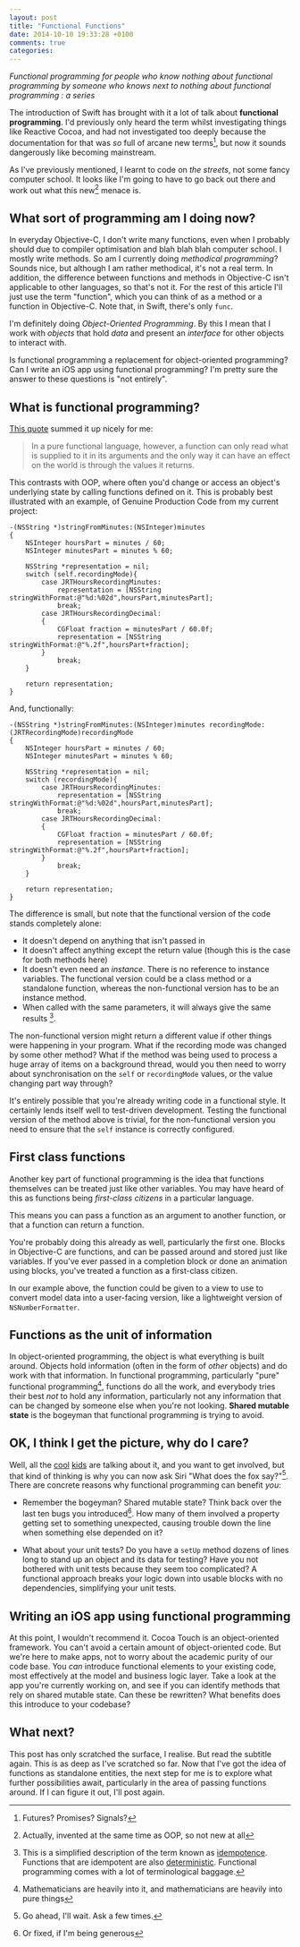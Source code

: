 ```yaml
---
layout: post
title: "Functional Functions"
date: 2014-10-10 19:33:28 +0100
comments: true
categories: 
---
```


*Functional programming for people who know nothing about functional programming by someone who knows next to nothing about functional programming : a series*

The introduction of Swift has brought with it a lot of talk about **functional programming**. I'd previously only heard the term whilst investigating things like Reactive Cocoa, and had not investigated too deeply because the documentation for that was _so_ full of arcane new terms[^1], but now it sounds dangerously like becoming mainstream.

[^1]: Futures? Promises? Signals?

As I've previously mentioned, I learnt to code on _the streets_, not some fancy computer school. It looks like I'm going to have to go back out there and work out what this new[^notnew] menace is.

<!--more-->

[^notnew]: Actually, invented at the same time as OOP, so not new at all

## What sort of programming am I doing now?

In everyday Objective-C, I don't write many functions, even when I probably should due to compiler optimisation and blah blah blah computer school. I mostly write methods. So am I currently doing *methodical programming*? Sounds nice, but although I am rather methodical, it's not a real term. In addition, the difference between functions and methods in Objective-C isn't applicable to other languages, so that's not it. For the rest of this article I'll just use the term "function", which you can think of as a method or a function in Objective-C. Note that, in Swift, there's only `func`. 

I'm definitely doing _Object-Oriented Programming_. By this I mean that I work with _objects_ that hold _data_ and present an _interface_ for other objects to interact with. 

Is functional programming a replacement for object-oriented programming? Can I write an iOS app using functional programming? I'm pretty sure the answer to these questions is "not entirely".

## What is functional programming?

[This quote](http://blog.sigfpe.com/2006/08/you-could-have-invented-monads-and.html) summed it up nicely for me:

>In a pure functional language, however, a function can only read what is supplied to it in its arguments and the only way it can have an effect on the world is through the values it returns.

This contrasts with OOP, where often you'd change or access an object's underlying state by calling functions defined on it. This is probably best illustrated with an example, of Genuine Production Code from my current project:

```objc
-(NSString *)stringFromMinutes:(NSInteger)minutes
{
    NSInteger hoursPart = minutes / 60;
    NSInteger minutesPart = minutes % 60;

    NSString *representation = nil;
    switch (self.recordingMode){
        case JRTHoursRecordingMinutes:
            representation = [NSString stringWithFormat:@"%d:%02d",hoursPart,minutesPart];
            break;
        case JRTHoursRecordingDecimal:
        {
            CGFloat fraction = minutesPart / 60.0f;
            representation = [NSString stringWithFormat:@"%.2f",hoursPart+fraction];
        }
            break;
    }

    return representation;
}
```

And, functionally:

```objc
-(NSString *)stringFromMinutes:(NSInteger)minutes recordingMode:(JRTRecordingMode)recordingMode
{
    NSInteger hoursPart = minutes / 60;
    NSInteger minutesPart = minutes % 60;

    NSString *representation = nil;
    switch (recordingMode){
        case JRTHoursRecordingMinutes:
            representation = [NSString stringWithFormat:@"%d:%02d",hoursPart,minutesPart];
            break;
        case JRTHoursRecordingDecimal:
        {
            CGFloat fraction = minutesPart / 60.0f;
            representation = [NSString stringWithFormat:@"%.2f",hoursPart+fraction];
        }
            break;
    }

    return representation;
}
```

The difference is small, but note that the functional version of the code stands completely alone:

- It doesn't depend on anything that isn't passed in
- It doesn't affect anything except the return value (though this is the case for both methods here)
- It doesn't even need an *instance*. There is no reference to instance variables. The functional version could be a class method or a standalone function, whereas the non-functional version has to be an instance method.  
- When called with the same parameters, it will always give the same results [^2]. 

The non-functional version might return a different value if other things were happening in your program. What if the recording mode was changed by some other  method? What if the method was being used to process a huge array of items on a background thread, would you then need to worry about synchronisation on the `self` or `recordingMode` values, or the value changing part way through?

[^2]: This is a simplified description of the term known as [idempotence](http://en.m.wikipedia.org/wiki/Idempotence). Functions that are idempotent are also [deterministic](http://en.m.wikipedia.org/wiki/Deterministic_algorithm). Functional programming comes with a lot of terminological baggage. 

It's entirely possible that you're already writing code in a functional style. It certainly lends itself well to test-driven development. Testing the functional version of the method above is trivial, for the non-functional version you need to ensure that the `self` instance is correctly configured. 

## First class functions

Another key part of functional programming is the idea that functions themselves can be treated just like other variables. You may have heard of this as functions being _first-class citizens_ in a particular language. 

This means you can pass a function as an argument to another function, or that a function can return a function. 

You're probably doing this already as well, particularly the first one. Blocks in Objective-C are functions, and can be passed around and stored just like variables. If you've ever passed in a completion block or done an animation using blocks, you've treated a function as a first-class citizen. 

In our example above, the function could be given to a view to use to convert model data into a user-facing version, like a lightweight version of `NSNumberFormatter`. 

## Functions as the unit of information 

In object-oriented programming, the object is what everything is built around. Objects hold information (often in the form of *other* objects) and do work with that information. In functional programming, particularly "pure" functional programming[^maths],  functions do all the work, and everybody tries their best *not* to hold any information, particularly not any information that can be changed by someone else when you're not looking. **Shared mutable state** is the bogeyman that functional programming is trying to avoid. 

[^maths]: Mathematicians are heavily into it, and mathematicians are heavily into pure things

## OK, I think I get the picture, why do I care?

Well, all the [cool](http://robnapier.net/llama-calculus) [kids](http://www.objc.io/books/) are talking about it, and you want to get involved, but that kind of thinking is why you can now ask Siri "What does the fox say?"[^fox]. There are concrete reasons why functional programming can benefit *you*:

[^fox]: Go ahead, I'll wait. Ask a few times. 

- Remember the bogeyman? Shared mutable state? Think back over the last ten bugs you introduced[^Introduced]. How many of them involved a property getting set to something unexpected, causing trouble down the line when something else depended on it? 

[^Introduced]: Or fixed, if I'm being generous

- What about your unit tests? Do you have a `setUp` method dozens of lines long to stand up an object and its data for testing? Have you not bothered with unit tests because they seem too complicated? A functional approach breaks your logic down into usable blocks with no dependencies, simplifying your unit tests. 

## Writing an iOS app using functional programming 

At this point, I wouldn't recommend it. Cocoa Touch is an object-oriented framework. You can't avoid a certain amount of object-oriented code. But we're here to make apps, not to worry about the academic purity of our code base. You *can* introduce functional elements to your existing code, most effectively at the model and business logic layer. Take a look at the app you're currently working on, and see if you can identify methods that rely on shared mutable state. Can these be rewritten? What benefits does this introduce to your codebase?

## What next?

This post has only scratched the surface, I realise. But read the subtitle again. This is as deep as I've scratched so far. Now that I've got the idea of functions as standalone entities, the next step for me is to explore what further possibilities await, particularly in the area of passing functions around. If I can figure it out, I'll post again.

